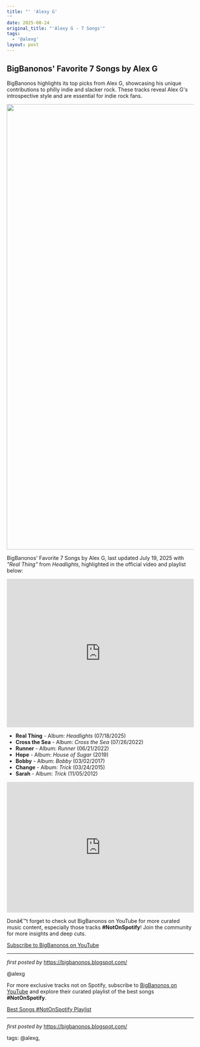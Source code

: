 ```yaml
---
title: "' 'Alexy G'
'"
date: 2025-08-24
original_title: "'Alexy G - 7 Songs'"
tags:
  - '@alexg'
layout: post
---
```

<h2>BigBanonos' Favorite 7 Songs by Alex G</h2> <p>BigBanonos highlights its top picks from Alex G, showcasing his unique contributions to philly indie and slacker rock. These tracks reveal Alex G's introspective style and are essential for indie rock fans.</p> <div class="separator" > <a href="https://www.dominomusic.com/res/mNLx/1200_1200/Sandy-Alex-G-btt856-PC-Tonje-Thilesen-300DPI.jpg"> <img border="0" data-original-height="1200" data-original-width="1008" height="1200" src="https://www.dominomusic.com/res/mNLx/1200_1200/Sandy-Alex-G-btt856-PC-Tonje-Thilesen-300DPI.jpg" width="1008" /> </a>
</div> <p>BigBanonos' Favorite 7 Songs by Alex G, last updated July 19, 2025 with <em>"Real Thing"</em> from <em>Headlights</em>, highlighted in the official video and playlist below:</p> <iframe width="100%" height="400" src="https://www.youtube.com/embed/t4igWoabfGU" title="Alex G - Real Thing (Official Video)" frameborder="0" allow="accelerometer; autoplay; clipboard-write; encrypted-media; gyroscope; picture-in-picture; web-share" allowfullscreen></iframe> <ul> <li><strong>Real Thing</strong> - Album: <em>Headlights</em> (07/18/2025)</li> <li><strong>Cross the Sea</strong> - Album: <em>Cross the Sea</em> (07/26/2022)</li> <li><strong>Runner</strong> - Album: <em>Runner</em> (06/21/2022)</li> <li><strong>Hope</strong> - Album: <em>House of Sugar</em> (2019)</li> <li><strong>Bobby</strong> - Album: <em>Bobby</em> (03/02/2017)</li> <li><strong>Change</strong> - Album: <em>Trick</em> (03/24/2015)</li> <li><strong>Sarah</strong> - Album: <em>Trick</em> (11/05/2012)</li>
</ul> <iframe allow="autoplay; clipboard-write; encrypted-media; fullscreen; picture-in-picture" allowfullscreen="" frameborder="0" height="352" loading="lazy" src="https://open.spotify.com/embed/playlist/0rpj9WluyzGWtxHIb9br8H?utm_source=generator" width="100%"></iframe> <p>Donâ€™t forget to check out BigBanonos on YouTube for more curated music content, especially those tracks <strong>#NotOnSpotify</strong>! Join the community for more insights and deep cuts.</p> <p><a href="https://www.youtube.com/@BigBanonos" target="_blank">Subscribe to BigBanonos on YouTube</a></p> <hr /> <p><em>first posted by</em> <a href="https://bigbanonos.blogspot.com/" rel="noopener" target="_new">https://bigbanonos.blogspot.com/</a></p> <p>@alexg</p>


<!--Subscribe and Playlist Links-->
<div>
    <p>For more exclusive tracks not on Spotify, subscribe to <a href="https://www.youtube.com/@BigBanonos" target="_blank">BigBanonos on YouTube</a> and explore their curated playlist of the best songs <strong>#NotOnSpotify</strong>.</p>
    <p><a href="https://www.youtube.com/playlist?list=PLtuNtuTatqI0kFahUCbtbfenC_ET5O_tr" target="_blank">Best Songs #NotOnSpotify Playlist<br /></a></p></div>

<hr />

<p><em>first posted by</em> <a href="https://bigbanonos.blogspot.com/" rel="noopener" target="_new">https://bigbanonos.blogspot.com/</a></p>

<p>tags: @alexg,</p>
